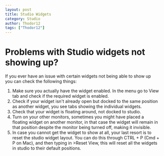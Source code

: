 ```yaml
---
layout: post
title: Studio Widgets
category: Studio
author: Thodor12
tags: ["Thodor12"]
---
```


# Problems with Studio widgets not showing up?
If you ever have an issue with certain widgets not being able to show up you can check the following things:

1. Make sure you actually have the widget enabled. In the menu go to View tab and check if the required widget is enabled.
2. Check if your widget isn't already open but docked to the same position as another widget, you see tabs showing the individual widgets.
3. Check that your widget is floating around, not docked to studio.
4. Turn on your other monitors, sometimes you might have placed a floating widget on another monitor, in that case the widget will remain in that position despite the monitor being turned off, making it invisible.
5. In case you cannot get the widget to show at all, your last resort is to reset the studio widget layout. You can do this through CTRL + P (Cmd + P on Mac), and then typing in >Reset View, this will reset all the widgets in studio to their default positions.